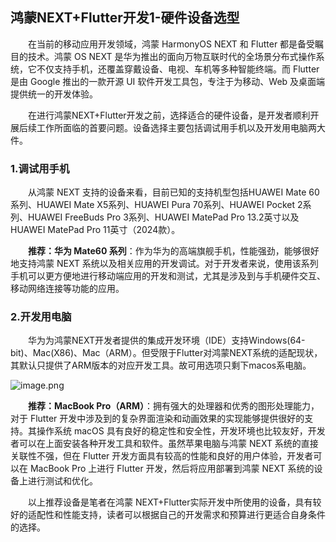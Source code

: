 ## 鸿蒙NEXT+Flutter开发1-硬件设备选型

&emsp;&emsp;在当前的移动应用开发领域，鸿蒙 HarmonyOS NEXT 和 Flutter 都是备受瞩目的技术。鸿蒙 OS NEXT 是华为推出的面向万物互联时代的全场景分布式操作系统，它不仅支持手机，还覆盖穿戴设备、电视、车机等多种智能终端。而 Flutter 是由 Google 推出的一款开源 UI 软件开发工具包，专注于为移动、Web 及桌面端提供统一的开发体验。

&emsp;&emsp;在进行鸿蒙NEXT+Flutter开发之前，选择适合的硬件设备，是开发者顺利开展后续工作所面临的首要问题。设备选择主要包括调试用手机以及开发用电脑两大件。

### 1.调试用手机

&emsp;&emsp;从鸿蒙 NEXT 支持的设备来看，目前已知的支持机型包括HUAWEI Mate 60系列、HUAWEI Mate X5系列、HUAWEI Pura 70系列、HUAWEI Pocket 2系列、HUAWEI FreeBuds Pro 3系列、HUAWEI MatePad Pro 13.2英寸以及HUAWEI MatePad Pro 11英寸（2024款）。

&emsp;&emsp;**推荐：华为 Mate60 系列**：作为华为的高端旗舰手机，性能强劲，能够很好地支持鸿蒙 NEXT 系统以及相关应用的开发调试。对于开发者来说，使用该系列手机可以更方便地进行移动端应用的开发和测试，尤其是涉及到与手机硬件交互、移动网络连接等功能的应用。

### 2.开发用电脑

&emsp;&emsp;华为为鸿蒙NEXT开发者提供的集成开发环境（IDE）支持Windows(64-bit)、Mac(X86)、Mac（ARM）。但受限于Flutter对鸿蒙NEXT系统的适配现状，其默认只提供了ARM版本的对应开发工具。故可用选项只剩下macos系电脑。

![image.png](https://s2.loli.net/2024/10/22/sdB8RTMwEDHOlF9.png)

&emsp;&emsp;**推荐：MacBook Pro（ARM）**：拥有强大的处理器和优秀的图形处理能力，对于 Flutter 开发中涉及到的复杂界面渲染和动画效果的实现能够提供很好的支持。其操作系统 macOS 具有良好的稳定性和安全性，开发环境也比较友好，开发者可以在上面安装各种开发工具和软件。虽然苹果电脑与鸿蒙 NEXT 系统的直接关联性不强，但在 Flutter 开发方面具有较高的性能和良好的用户体验，开发者可以在 MacBook Pro 上进行 Flutter 开发，然后将应用部署到鸿蒙 NEXT 系统的设备上进行测试和优化。

&emsp;&emsp;以上推荐设备是笔者在鸿蒙 NEXT+Flutter实际开发中所使用的设备，具有较好的适配性和性能支持，读者可以根据自己的开发需求和预算进行更适合自身条件的选择。